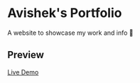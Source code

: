# Avishek's Portfolio
A website to showcase my work and info 🌟

## Preview

[Live Demo](http://localhost:3000/portfolio#top)
